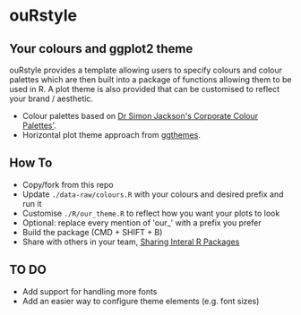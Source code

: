 # ouRstyle

## Your colours and ggplot2 theme

ouRstyle provides a template allowing users to specify colours and colour palettes which are then built into a package of functions allowing them to be used in R. A plot theme is also provided that can be customised to reflect your brand / aesthetic.

* Colour palettes based on [Dr Simon Jackson's Corporate Colour Palettes'](https://drsimonj.svbtle.com/creating-corporate-colour-palettes-for-ggplot2).
* Horizontal plot theme approach from [ggthemes](https://github.com/jrnold/ggthemes/blob/master/R/economist.R).

## How To

* Copy/fork from this repo
* Update `./data-raw/colours.R` with your colours and desired prefix and run it
* Customise `./R/our_theme.R` to reflect how you want your plots to look
* Optional: replace every mention of 'our_' with a prefix you prefer
* Build the package (CMD + SHIFT + B)
* Share with others in your team, [Sharing Interal R Packages](https://support.rstudio.com/hc/en-us/articles/115000239587-Sharing-Internal-R-Packages)

## TO DO
* Add support for handling more fonts
* Add an easier way to configure theme elements (e.g. font sizes)
